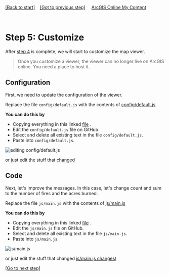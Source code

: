 [[Back to start]](github.md)&nbsp;&nbsp;&nbsp;&nbsp;[[Got to previous step]](GitHub_step4.md)
&nbsp;&nbsp;&nbsp;&nbsp;[ArcGIS Online My Content](http://www.arcgis.com/home/content.html)

&nbsp;


# Step 5: Customize

After [step 4](GitHub_step4.md) is complete, we will start to customize the map viewer.

> Once  you customize a viewer, the viewer can no longer live on ArcGIS online. 
> You need a place to host it.

## Configuration 

First, we need to update the configuration of the viewer.

Replace the file `config/default.js` with the contents of 
[config/default.js](https://gist.github.com/daveism/64c30b371a055f18bd20c52557d51d3a).  

**You can do this by**
- Copying everything in this linked [file](https://gist.github.com/daveism/64c30b371a055f18bd20c52557d51d3a) .
- Edit the `config/default.js` file on GitHub. 
- Select and delete all existing text in the file `config/default.js`.
- Paste into  `config/default.js`.

![editing config/default.js](https://docs.google.com/uc?id=0BykF_bN9fsvIaExtbGE3UEgxS3c)

or just edit the stuff that [changed](https://gist.github.com/daveism/185dbc903a9f3755cf241700ef8374d7/revisions?diff=split)


## Code 

Next, let's improve the messages.  In this case, let's change count and sum to the number of fires and the acres burned.

Replace the file `js/main.js` with the contents of 
[js/main.js](https://gist.github.com/daveism/185dbc903a9f3755cf241700ef8374d7)

**You can do this by**
- Copying everything in this linked [file](https://gist.github.com/daveism/185dbc903a9f3755cf241700ef8374d7) . 
- Edit the `js/main.js` file on GitHub. 
- Select and delete all existing text in the file `js/main.js`.
- Paste into  `js/main.js`.

![js/main.js](https://docs.google.com/uc?id=0BykF_bN9fsvIOXdMQmVKLVZULVU)

or just edit the stuff that changed
[js/main.js changes](https://gist.github.com/daveism/981289ab2730a7f1f148e6b991ef7020/revisions?diff=split))


[[Go to next step]](GitHub_step6.md)
